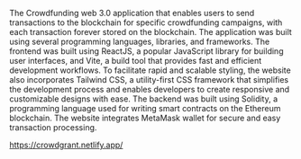 The Crowdfunding web 3.0 application that enables users to send transactions 
to the blockchain for specific crowdfunding campaigns, with each transaction 
forever stored on the blockchain. The application was built using several 
programming languages, libraries, and frameworks. The frontend was built using 
ReactJS, a popular JavaScript library for building user interfaces, and Vite, a build 
tool that provides fast and efficient development workflows. To facilitate rapid 
and scalable styling, the website also incorporates Tailwind CSS, a utility-first CSS 
framework that simplifies the development process and enables developers to 
create responsive and customizable designs with ease. The backend was built 
using Solidity, a programming language used for writing smart contracts on the 
Ethereum blockchain. The website integrates MetaMask wallet for secure and 
easy transaction processing.


https://crowdgrant.netlify.app/
